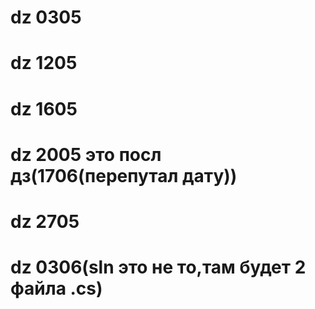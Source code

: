 # dz 0305
# dz 1205
# dz 1605
# dz 2005 это посл дз(1706(перепутал дату))
# dz 2705
# dz 0306(sln это не то,там будет 2 файла .cs)
